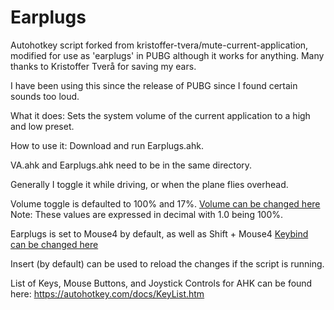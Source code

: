 # Earplugs
Autohotkey script forked from kristoffer-tvera/mute-current-application, modified for use as 'earplugs' in PUBG although it works for anything. Many thanks to Kristoffer Tverå for saving my ears.

I have been using this since the release of PUBG since I found certain sounds too loud.

What it does: Sets the system volume of the current application to a high and low preset.

How to use it: Download and run Earplugs.ahk. 

VA.ahk and Earplugs.ahk need to be in the same directory.

Generally I toggle it while driving, or when the plane flies overhead.

Volume toggle is defaulted to 100% and 17%.
[Volume can be changed here](AHK/Earplugs.ahk#L4)
Note: These values are expressed in decimal with 1.0 being 100%.

Earplugs is set to Mouse4 by default, as well as Shift + Mouse4
[Keybind can be changed here](AHK/Earplugs.ahk#L11)

Insert (by default) can be used to reload the changes if the script is running. 

List of Keys, Mouse Buttons, and Joystick Controls for AHK can be found here:
https://autohotkey.com/docs/KeyList.htm
